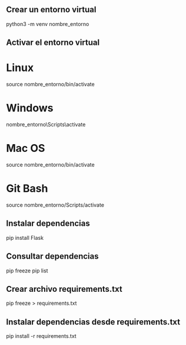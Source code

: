 ##  Crear un entorno virtual
python3 -m venv nombre_entorno
## Activar el entorno virtual
# Linux
source nombre_entorno/bin/activate

# Windows
nombre_entorno\Scripts\activate

# Mac OS
source nombre_entorno/bin/activate

# Git Bash
source nombre_entorno/Scripts/activate
## Instalar dependencias
pip install Flask
## Consultar dependencias
pip freeze
pip list
## Crear archivo requirements.txt
pip freeze > requirements.txt
## Instalar dependencias desde requirements.txt
pip install -r requirements.txt